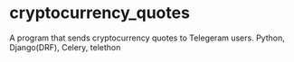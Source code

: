 # cryptocurrency_quotes
A program that sends cryptocurrency quotes to Telegeram users. Python, Django(DRF), Celery, telethon
